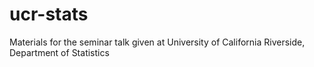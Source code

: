 # ucr-stats
Materials for the seminar talk given at University of California Riverside, Department of Statistics
